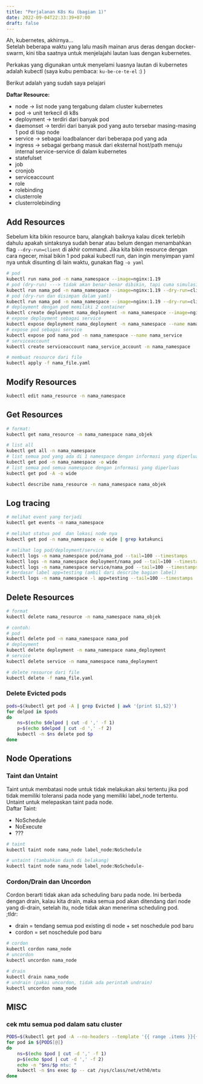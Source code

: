 ```yaml
---
title: "Perjalanan K8s Ku (bagian 1)"
date: 2022-09-04T22:33:39+07:00
draft: false
---
```


Ah, kubernetes, akhirnya...  
Setelah beberapa waktu yang lalu masih mainan arus deras dengan docker-swarm, kini tiba saatnya untuk menjelajahi lautan luas dengan kubernetes.  

Perkakas yang digunakan untuk menyelami luasnya lautan di kubernetes adalah kubectl (saya kubu pembaca: `ku-be-ce-te-el` :) )

Berikut adalah yang sudah saya pelajari

**Daftar Resource:**  
- node                  -> list node yang tergabung dalam cluster kubernetes  
- pod                   -> unit terkecil di k8s  
- deployment            -> terdiri dari banyak pod  
- daemonset             -> terdiri dari banyak pod yang auto tersebar masing-masing 1 pod di tiap node  
- service               -> sebagai loadbalancer dari beberapa pod yang ada  
- ingress               -> sebagai gerbang masuk dari eksternal host/path menuju internal service-service di dalam kubernetes  
- statefulset  
- job  
- cronjob  
- serviceaccount  
- role  
- rolebinding  
- clusterrole  
- clusterrolebinding  

## Add Resources
Sebelum kita bikin resource baru, alangkah baiknya kalau dicek terlebih dahulu apakah sintaksnya sudah
benar atau belum dengan menambahkan flag `--dry-run=client` di akhir command. Jika kita bikin resource
dengan cara ngecer, misal bikin 1 pod pakai kubectl run, dan ingin menyimpan yaml nya untuk disunting di lain
waktu, gunakan flag `-o yaml`

```bash
# pod
kubectl run nama_pod -n nama_namespace --image=nginx:1.19
# pod (dry-run) ---> tidak akan benar-benar dibikin, tapi cuma simulasi apakah nanti sukses atau tidak
kubectl run nama_pod -n nama_namespace --image=nginx:1.19 --dry-run=client
# pod (dry-run dan disimpan dalam yaml)
kubectl run nama_pod -n nama_namespace --image=nginx:1.19 --dry-run=client -o yaml > nama_pod.yaml
# deployment dengan pod memiliki 2 container
kubectl create deployment nama_deployment -n nama_namespace --image=nginx:1.19 --image=busybox:3.25
# expose deployment sebagai service
kubectl expose deployment nama_deployment -n nama_namespace --name nama_service
# expose pod sebagai service
kubectl expose pod nama_pod -n nama_namespace --name nama_service
# serviceaccount
kubectl create serviceaccount nama_service_account -n nama_namespace

# membuat resource dari file
kubectl apply -f nama_file.yaml
```

## Modify Resources
```bash
kubectl edit nama_resource -n nama_namespace
```

## Get Resources
```bash
# format:
kubectl get nama_resource -n nama_namespace nama_objek

# list all
kubectl get all -n nama_namespace
# list semua pod yang ada di 1 namespace dengan informasi yang diperluas
kubectl get pod -n nama_namespace -o wide
# list semua pod semua namespace dengan informasi yang diperluas
kubectl get pod -A -o wide

kubectl describe nama_resource -n nama_namespace nama_objek
```

## Log tracing
```bash
# melihat event yang terjadi
kubectl get events -n nama_namespace

# melihat status pod  dan lokasi node nya
kubectl get pod -n nama_namespace -o wide | grep katakunci

# melihat log pod/deployment/service
kubectl logs -n nama_namespace pod/nama_pod --tail=100 --timestamps
kubectl logs -n nama_namespace deployment/nama_pod --tail=100 --timestamps
kubectl logs -n nama_namespace service/nama_pod --tail=100 --timestamps
# berdasar label app=testing (ambil dari describe bagian label)
kubectl logs -n nama_namespace -l app=testing --tail=100 --timestamps
```

## Delete Resources
```bash
# format
kubectl delete nama_resource -n nama_namespace nama_objek

# contoh:
# pod
kubectl delete pod -n nama_namespace nama_pod
# deployment
kubectl delete deployment -n nama_namespace nama_deployment
# service
kubectl delete service -n nama_namespace nama_deployment

# delete resource dari file
kubectl delete -f nama_file.yaml
```
### Delete Evicted pods
```bash
pods=$(kubectl get pod -A | grep Evicted | awk '{print $1,$2}')
for delpod in $pods
do
    ns=$(echo $delpod | cut -d ',' -f 1)
    p=$(echo $delpod | cut -d ',' -f 2)
    kubectl -n $ns delete pod $p
done
```

## Node Operations
### Taint dan Untaint
Taint untuk membatasi node untuk tidak melakukan aksi tertentu jika
pod tidak memiliki toleransi pada node yang memiliki label_node tertentu.  
Untaint untuk melepaskan taint pada node.  
Daftar Taint:
- NoSchedule
- NoExecute
- ???

```bash
# taint
kubectl taint node nama_node label_node:NoSchedule

# untaint (tambahkan dash di belakang)
kubectl taint node nama_node label_node:NoSchedule-
```

### Cordon/Drain dan Uncordon
Cordon berarti tidak akan ada scheduling baru pada node. Ini berbeda dengan drain,
kalau kita drain, maka semua pod akan ditendang dari node yang di-drain, setelah itu,
node tidak akan menerima scheduling pod.  
;tldr:  
- drain  = tendang semua pod existing di node + set noschedule pod baru  
- cordon = set noschedule pod baru  

```bash
# cordon
kubectl cordon nama_node
# uncordon
kubectl uncordon nama_node

# drain
kubectl drain nama_node
# undrain (pakai uncordon, tidak ada perintah undrain)
kubectl uncordon nama_node
```

## MISC
### cek mtu semua pod dalam satu cluster
```bash
PODS=$(kubectl get pod -A --no-headers --template '{{ range .items }}{{ printf "%s,%s\n" .metadata.namespace .metadata.name }}{{ end }}')
for pod in ${PODS[@]}
do
    ns=$(echo $pod | cut -d ',' -f 1)
    p=$(echo $pod | cut -d ',' -f 2)
    echo -n "$ns/$p mtu: "
    kubectl -n $ns exec $p -- cat /sys/class/net/eth0/mtu 
done
```
